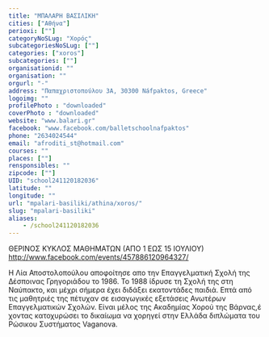 ```yaml
---
title: "ΜΠΑΛΑΡΗ ΒΑΣΙΛΙΚΗ"
cities: ["Αθήνα"]
perioxi: [""]
categoryNoSLug: "Χορός"
subcategoriesNoSLug: [""]
categories: ["xoros"]
subcategories: [""]
organisationid: ""
organisation: ""
orgurl: "-"
address: "Παπαχριστοπούλου 3Α, 30300 Náfpaktos, Greece"
logoimg: ""
profilePhoto : "downloaded"
coverPhoto : "downloaded"
website: "www.balari.gr"
facebook: "www.facebook.com/balletschoolnafpaktos"
phone: "2634024544"
email: "afroditi_st@hotmail.com"
courses: ""
places: [""]
rensponsibles: ""
zipcode: [""]
UID: "school241120182036"
latitude: ""
longitude: ""
url: "mpalari-basiliki/athina/xoros/"
slug: "mpalari-basiliki"
aliases:
    - /school241120182036
---
```



ΘΕΡΙΝΟΣ ΚΥΚΛΟΣ ΜΑΘΗΜΑΤΩΝ (ΑΠΟ 1 ΕΩΣ 15 ΙΟΥΛΙΟΥ) http://www.facebook.com/events/457886120964327/

Η Λία Αποστολοπούλου αποφοίτησε απο την Επαγγελματική Σχολή της Δέσποινας Γρηγοριάδου το 1986. Το 1988 ίδρυσε τη Σχολή της στη Ναύπακτο, και μέχρι σήμερα έχει διδάξει εκατοντάδες παιδιά. Επτά από τις μαθητριές της πέτυχαν σε εισαγωγικές εξετάσεις Ανωτέρων Επαγγελματικών Σχολών. Είναι μέλος της Ακαδημίας Χορού της Βάρνας,έ χοντας κατοχυρώσει το δικαίωμα να χορηγεί στην Ελλάδα διπλώματα του Ρώσικου Συστήματος Vaganova.